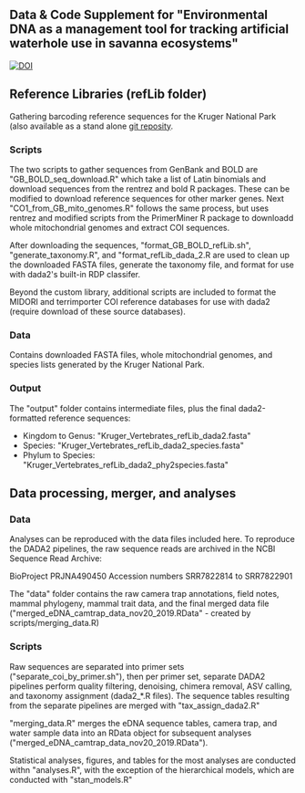 ## Data & Code Supplement for "Environmental DNA as a management tool for tracking artificial waterhole use in savanna ecosystems"

[![DOI](https://zenodo.org/badge/59169183.svg)](https://zenodo.org/badge/latestdoi/59169183)

## Reference Libraries (refLib folder)

Gathering barcoding reference sequences for the Kruger National Park (also available as a stand alone [git reposity](https://github.com/maxfarrell/KNP_refLib).

### Scripts

The two scripts to gather sequences from GenBank and BOLD are "GB_BOLD_seq_download.R" which take a list of Latin binomials and download sequences from the rentrez and bold R packages. These can be modified to download reference sequences for other marker genes. Next "CO1_from_GB_mito_genomes.R" follows the same process, but uses rentrez and modified scripts from the PrimerMiner R package to downloadd whole mitochondrial genomes and extract COI sequences.

After downloading the sequences, "format_GB_BOLD_refLib.sh", "generate_taxonomy.R", and "format_refLib_dada_2.R are used to clean up the downloaded FASTA files, generate the taxonomy file, and format for use with dada2's built-in RDP classifer.

Beyond the custom library, additional scripts are included to format the MIDORI and terrimporter COI reference databases for use with dada2 (require download of these source databases).


### Data

Contains downloaded FASTA files, whole mitochondrial genomes, and species lists generated by the Kruger National Park.

### Output

The "output" folder contains intermediate files, plus the final dada2-formatted reference sequences:

- Kingdom to Genus: "Kruger_Vertebrates_refLib_dada2.fasta"
- Species: "Kruger_Vertebrates_refLib_dada2_species.fasta"
- Phylum to Species: "Kruger_Vertebrates_refLib_dada2_phy2species.fasta"


## Data processing, merger, and analyses

### Data

Analyses can be reproduced with the data files included here. To reproduce the DADA2 pipelines, the raw sequence reads are archived in the NCBI Sequence Read Archive:

BioProject PRJNA490450
Accession numbers SRR7822814 to SRR7822901

The "data" folder contains the raw camera trap annotations, field notes, mammal phylogeny, mammal trait data, and the final merged data file ("merged_eDNA_camtrap_data_nov20_2019.RData" - created by scripts/merging_data.R)


### Scripts 

Raw sequences are separated into primer sets ("separate_coi_by_primer.sh"), then per primer set, separate DADA2 pipelines perform quality filtering, denoising, chimera removal, ASV calling, and taxonomy assignment (dada2_*.R files). The sequence tables resulting from the separate pipelines are merged with "tax_assign_dada2.R"


"merging_data.R" merges the eDNA sequence tables, camera trap, and water sample data into an RData object for subsequent analyses ("merged_eDNA_camtrap_data_nov20_2019.RData").

Statistical analyses, figures, and tables for the most analyses are conducted withn "analyses.R", with the exception of the hierarchical models, which are conducted with "stan_models.R"


